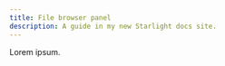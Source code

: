 ```yaml
---
title: File browser panel
description: A guide in my new Starlight docs site.
---
```


Lorem ipsum.
